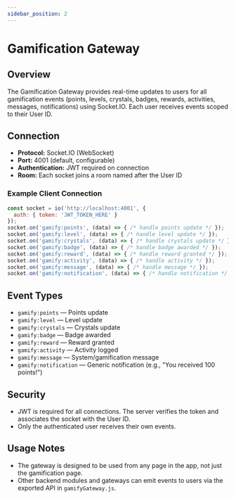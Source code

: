 ```yaml
---
sidebar_position: 2
---
```


# Gamification Gateway

## Overview
The Gamification Gateway provides real-time updates to users for all gamification events (points, levels, crystals, badges, rewards, activities, messages, notifications) using Socket.IO. Each user receives events scoped to their User ID.

## Connection
- **Protocol:** Socket.IO (WebSocket)
- **Port:** 4001 (default, configurable)
- **Authentication:** JWT required on connection
- **Room:** Each socket joins a room named after the User ID

### Example Client Connection
```js
const socket = io('http://localhost:4001', {
  auth: { token: 'JWT_TOKEN_HERE' }
});
socket.on('gamify:points', (data) => { /* handle points update */ });
socket.on('gamify:level', (data) => { /* handle level update */ });
socket.on('gamify:crystals', (data) => { /* handle crystals update */ });
socket.on('gamify:badge', (data) => { /* handle badge awarded */ });
socket.on('gamify:reward', (data) => { /* handle reward granted */ });
socket.on('gamify:activity', (data) => { /* handle activity */ });
socket.on('gamify:message', (data) => { /* handle message */ });
socket.on('gamify:notification', (data) => { /* handle notification */ });
```

## Event Types
- `gamify:points` — Points update
- `gamify:level` — Level update
- `gamify:crystals` — Crystals update
- `gamify:badge` — Badge awarded
- `gamify:reward` — Reward granted
- `gamify:activity` — Activity logged
- `gamify:message` — System/gamification message
- `gamify:notification` — Generic notification (e.g., "You received 100 points!")

## Security
- JWT is required for all connections. The server verifies the token and associates the socket with the User ID.
- Only the authenticated user receives their own events.

## Usage Notes
- The gateway is designed to be used from any page in the app, not just the gamification page.
- Other backend modules and gateways can emit events to users via the exported API in `gamifyGateway.js`. 
